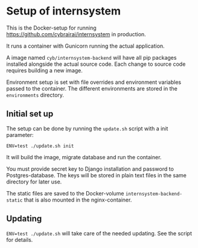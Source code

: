 # Setup of internsystem

This is the Docker-setup for running https://github.com/cybrairai/internsystem
in production.

It runs a container with Gunicorn running the actual application.

A image named `cyb/internsystem-backend` will have all pip packages installed
alongside the actual source code. Each change to source code requires
building a new image.

Environment setup is set with file overrides and environment variables
passed to the container. The different environments are stored in the
`environments` directory.

## Initial set up

The setup can be done by running the `update.sh` script with a init parameter:

`ENV=test ./update.sh init`

It will build the image, migrate database and run the container.

You must provide secret key to Django installation and password to Postgres-database.
The keys will be stored in plain text files in the same directory for later use.

The static files are saved to the Docker-volume `internsystem-backend-static` that
is also mounted in the nginx-container.

## Updating

`ENV=test ./update.sh` will take care of the needed updating. See the script for details.
